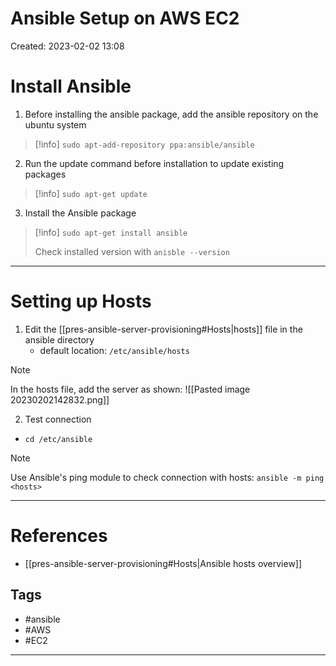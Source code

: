 # Ansible Setup on AWS EC2
Created: 2023-02-02 13:08

# Install Ansible 
1. Before installing the ansible package, add the ansible repository on the ubuntu system
  >[!info]
  >`sudo apt-add-repository ppa:ansible/ansible`

2. Run the update command before installation to update existing packages
>[!info]
>`sudo apt-get update`

3. Install the Ansible package
>[!info]
>`sudo apt-get install ansible`
>
>Check installed version with 
>`anisble --version`

---
# Setting up Hosts
1. Edit the [[pres-ansible-server-provisioning#Hosts|hosts]] file in the ansible directory
	- default location: `/etc/ansible/hosts`
>[!note]
>In the hosts file, add the server as shown:
>![[Pasted image 20230202142832.png]]

2. Test connection 
- `cd /etc/ansible`
>[!note]
>Use Ansible's ping module to check connection with hosts:
>`ansible -m ping <hosts>`

---

# References
- [[pres-ansible-server-provisioning#Hosts|Ansible hosts overview]]

## Tags
- #ansible 
- #AWS
- #EC2
---